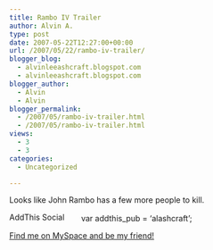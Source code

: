 ```yaml
---
title: Rambo IV Trailer
author: Alvin A.
type: post
date: 2007-05-22T12:27:00+00:00
url: /2007/05/22/rambo-iv-trailer/
blogger_blog:
  - alvinleeashcraft.blogspot.com
  - alvinleeashcraft.blogspot.com
blogger_author:
  - Alvin
  - Alvin
blogger_permalink:
  - /2007/05/rambo-iv-trailer.html
  - /2007/05/rambo-iv-trailer.html
views:
  - 3
  - 3
categories:
  - Uncategorized

---
```

Looks like John Rambo has a few more people to kill.

<div class="jetpack-video-wrapper">
  <span class="embed-youtube" style="text-align:center; display: block;"></span>
</div>

<!-- AddThis Bookmark Button BEGIN -->

  
<a href="http://www.addthis.com/bookmark.php" target="_blank"><img data-recalc-dims="1" loading="lazy" decoding="async" src="https://i0.wp.com/s9.addthis.com/button1-bm.gif?resize=125%2C16" width="125" height="16" border="0" alt="AddThis Social Bookmark Button" /></a> var addthis_pub = &#8216;alashcraft&#8217;;  
<!-- AddThis Bookmark Button END -->

<div class="blogger-post-footer">
  <a href="http://www.myspace.com/alvinashcraft">Find me on MySpace and be my friend!</a></p>
</div>